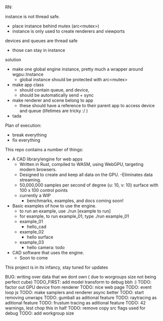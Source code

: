 RN:

instance is not thread safe. 
  - place instance behind mutex (arc<mutex<Instance>>)
  - instance is only used to create renderers and viewports

devices and queues are thread safe
  - those can stay in instance

solution
  - make one global engine instance, pretty much a wrapper around wgpu::Instance
    - global instance should be protected with arc<mutex<Instance>>
  - make app class
    - should contain queue, and device, 
    - should be automatically send + sync
  - make renderer and scene belong to app
    - these should have a reference to their parent app to access device and queue (lifetimes are tricky :/ )
  - tada  

Plan of execution: 
  - break everything
  - fix everything




This repo contains a number of things:

- A CAD library/engine for web apps
  - Written in Rust, compiled to WASM, using WebGPU, targeting modern browsers.
  - Designed to create and keep all data on the GPU.
    -Eliminates data streaming.
  - 50,000,000 samples per second of degree {u: 10, v: 10} surface with 100 x 100 control points
  - currently a WIP
    - benchmarks, examples, and docs coming soon!
- Basic examples of how to use the engine.
  - to run an example, use ./run [example to run]
  - for example, to run example_01, type ./run example_01
  - example_01
    - hello_cad
  - example_02
    - hello surface
  - example_03
    - hello camera: todo
- CAD software that uses the engine.
  - Soon to come

This project is in its infancy, stay tuned for updates

BUG: writing over data that we dont own ( due to worgroups size not being perfect cube)
TODO_FIRST: add model transform to debug bbh :)
TODO: factor out GPU device from renderer
TODO: nice web page
TODO: event loop js
TODO: make samplers and renderer async better
TODO: start removing unwraps
TODO: gumball as aditional feature
TODO: raytracing as aditional feature
TODO: frustum tracing as aditional feature
TODO: 42 warnings, lest chop this in half
TODO: remove copy src flags used for debug
TODO: add workgroup size

